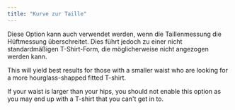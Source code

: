 ```yaml
---
title: "Kurve zur Taille"
---
```


Diese Option kann auch verwendet werden, wenn die Taillenmessung die Hüftmessung überschreitet. Dies führt jedoch zu einer nicht standardmäßigen T-Shirt-Form, die möglicherweise nicht angezogen werden kann.

This will yield best results for those with a smaller waist who are looking for a more hourglass-shapped fitted T-shirt.

If your waist is larger than your hips, you should not enable this option as you may end up with a T-shirt that you can't get in to.

